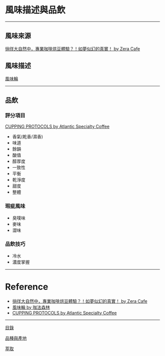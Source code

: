 # 風味描述與品飲

---
## 風味來源
[徜徉大自然中，專業咖啡烘豆體驗？！如夢似幻的真實！ by Zera Cafe]

## 風味描述
[風味輪]

---
## 品飲

### 評分項目
[CUPPING PROTOCOLS by Atlantic Specialty Coffee]
- 香氣(乾香/濕香)
- 味道
- 餘韻
- 酸值
- 醇厚度
- 一致性
- 平衡
- 乾淨度
- 甜度
- 整體

### 瑕疵風味
- 臭噗味
- 麥味
- 澀味


### 品飲技巧

- 冷水
- 濃度掌握

---
# Reference
- [徜徉大自然中，專業咖啡烘豆體驗？！如夢似幻的真實！ by Zera Cafe]
- [風味輪 by 咖法森林]
- [CUPPING PROTOCOLS by Atlantic Specialty Coffee]

[徜徉大自然中，專業咖啡烘豆體驗？！如夢似幻的真實！ by Zera Cafe]: https://www.zeracafe.com/blog/posts/coffee-beans-roasting
[風味輪]: https://www.originkaffa.com/kaffa-upload/SCAA_FlavorWheel-zh-TW.03-24-16.png
[風味輪 by 咖法森林]:  https://www.originkaffa.com/scaa%E5%92%96%E5%95%A1%E9%A2%A8%E5%91%B3%E8%BC%AA%E4%B8%AD%E6%96%87%E7%BF%BB%E8%AD%AF%E7%89%88%E4%B8%8B%E8%BC%89/
[CUPPING PROTOCOLS by Atlantic Specialty Coffee]: https://atlanticspecialtycoffee.com/knowledge/cupping/

---
[目錄]

[品種與產地]

[萃取]

[目錄]: README.md
[品種與產地]: 品種與產地.md
[萃取]: 萃取.md


